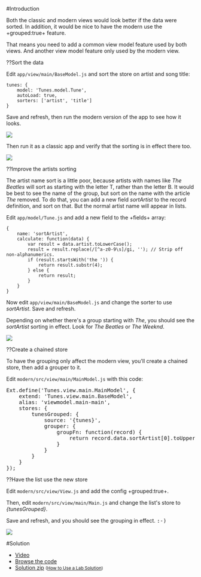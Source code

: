 #Introduction

Both the classic and modern views would look better if the data were sorted. 
In addition, it would be nice to have the modern use the +grouped:true+
feature. 

That means you need to add a common view model feature used by both views. 
And another view model feature only used by the modern view.

??Sort the data

Edit `app/view/main/BaseModel.js` and sort the store on artist and song title:

    tunes: {
        model: 'Tunes.model.Tune',
        autoLoad: true,
        sorters: ['artist', 'title']
    }

Save and refresh, then run the modern version of the app to see how it looks.

<img src="resources/images/itunes/SortArtistTitle.jpg">

Then run it as a classic app and verify that the sorting is in effect there too.

<img src="resources/images/itunes/SortArtistTitleClassic.jpg">

??Improve the artists sorting

The artist name sort is a little poor, because artists with names like *The Beatles*
will sort as starting with the letter T, rather than the letter B. It would be best
to see the name of the group, but sort on the name with the article *The* removed.
To do that, you can add a new field *sortArtist* to the record definition, and sort
on that. But the normal artist name will appear in lists.

Edit `app/model/Tune.js` and add a new field to the +fields+ array:

    {
        name: 'sortArtist',
        calculate: function(data) {
            var result = data.artist.toLowerCase();
            result = result.replace(/[^a-z0-9\s]/gi, ''); // Strip off non-alphanumerics.
            if (result.startsWith('the ')) {
                return result.substr(4);
            } else {
                return result;
            }
        }
    }

Now edit `app/view/main/BaseModel.js` and change the sorter to use *sortArtist*.
Save and refresh. 

Depending on whether there's a group starting with *The*, you should see the
*sortArtist* sorting in effect. Look for *The Beatles* or *The Weeknd*.

<img src="resources/images/itunes/SortArtistTitleClassic.jpg">

??Create a chained store

To have the grouping only affect the modern view, you'll create a chained store, then
add a grouper to it. 

Edit `modern/src/view/main/MainModel.js` with this code:

<pre class="runnable readonly 300">
Ext.define('Tunes.view.main.MainModel', {
    extend: 'Tunes.view.main.BaseModel',
    alias: 'viewmodel.main-main',
    stores: {
        tunesGrouped: {
            source: '{tunes}',
            grouper: {
                groupFn: function(record) {
                    return record.data.sortArtist[0].toUpperCase();
                }
            }
        }
    }
});
</pre>


??Have the list use the new store

Edit `modern/src/view/View.js` and add the config +grouped:true+.

Then, edit `modern/src/view/main/Main.js` and change the list's store
to *{tunesGrouped}*.

Save and refresh, and you should see the grouping in effect. <tt>:-)</tt>

<img src="resources/images/itunes/GroupedStore.jpg">



#Solution

- <a href="resources/videoviewer/video.html?id=153559755" target="videoviewer">Video</a>
- <a href="resources/student/labsolutions/tunes-modern-grouped-list" target="source">Browse the code</a>
- <a href="resources/student/labsolutions/tunes-modern-grouped-list.zip">Solution zip</a> <small>(<a href="#2016-02-24_17-26_13-021_Z">How to Use a Lab Solution</a>)</small>


